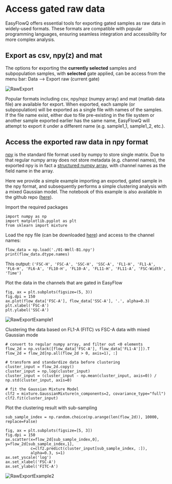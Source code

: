 # Access gated raw data
EasyFlowQ offers essential tools for exporting gated samples as raw data in widely-used formats. These formats are compatible with popular programming languages, ensuring seamless integration and accessibility for more complex analysis.

## Export as csv, npy(z) and mat
The options for exporting the **currently selected** samples and subpopulation samples, with **selected** gate applied, can be access from the menu bar: Data --> Export raw (current gate)

![RawExport](img/RawExport.jpg)

Popular formats including csv, npy/npz (numpy array) and mat (matlab data file) are available for export. When exported, each sample (or subpopulation) will be exported as a single file with names of the samples. If the file name exist, either due to file pre-existing in the file system or another sample exported earlier has the same name, EasyFlowQ will attempt to export it under a different name (e.g. sample1_1, sample1_2, etc.). 

## Access the exported raw data in npy format
[npy](https://numpy.org/doc/stable/reference/generated/numpy.lib.format.html) is the standard file format used by numpy to store single matrix. Due to that regular numpy array does not store metadata (e.g. channel names), the exported npy is in fact a [structured numpy array](https://numpy.org/doc/stable/user/basics.rec.html), with channel names as the field name in the array.

Here we provide a simple example importing an exported, gated sample in the npy format, and subsequently performs a simple clustering analysis with a mixed Gaussian model. The notebook of this example is also available in the github repo ([here](https://github.com/ym3141/EasyFlowQ/blob/pyside6/demo_sample/python_analysis.ipynb)).

Import the required packages
```
import numpy as np
import matplotlib.pyplot as plt
from sklearn import mixture
```

Load the npy file (can be downloaded [here](https://github.com/ym3141/EasyFlowQ/blob/pyside6/demo_sample/01-Well-B1.npy)) and access to the channel names:
```
flow_data = np.load('./01-Well-B1.npy')
print(flow_data.dtype.names)
```
This output: `('FSC-H', 'FSC-A', 'SSC-H', 'SSC-A', 'FL1-H', 'FL1-A', 'FL6-H', 'FL6-A', 'FL10-H', 'FL10-A', 'FL11-H', 'FL11-A', 'FSC-Width', 'Time')
`

Plot the data in the channels that are gated in EasyFlow
```
fig, ax = plt.subplots(figsize=(5, 3))
fig.dpi = 150
ax.plot(flow_data['FSC-A'], flow_data['SSC-A'], '.', alpha=0.3)
plt.xlabel('FSC-A')
plt.ylabel('SSC-A')
```

![RawExportExample1](./img/RawExportExample1.png)

Clustering the data based on FL1-A (FITC) vs FSC-A data with mixed Gaussian mode

```
# convert to regular numpy array, and filter out <0 elements
flow_2d = np.vstack([flow_data['FSC-A'], flow_data['FL1-A']]).T
flow_2d = flow_2d[np.all(flow_2d > 0, axis=1), :]

# transform and standardize data before clustering
cluster_input = flow_2d.copy()
cluster_input = np.log(cluster_input)
cluster_input = (cluster_input - np.mean(cluster_input, axis=0)) / np.std(cluster_input, axis=0)

# fit the Gaussian Mixture Model
clf2 = mixture.GaussianMixture(n_components=2, covariance_type="full")
clf2.fit(cluster_input)
```

Plot the clustering result with sub-sampling
```
sub_sample_index = np.random.choice(np.arange(len(flow_2d)), 10000, replace=False)

fig, ax = plt.subplots(figsize=[5, 3])
fig.dpi = 150
ax.scatter(x=flow_2d[sub_sample_index,0], y=flow_2d[sub_sample_index,1], 
           c=clf2.predict(cluster_input[sub_sample_index, :]), 
           alpha=0.3, s=1)
ax.set_yscale('log')
ax.set_xlabel('FSC-A')
ax.set_ylabel('FITC-A')
```
![RawExportExample2](./img/RawExportExample2.png)
